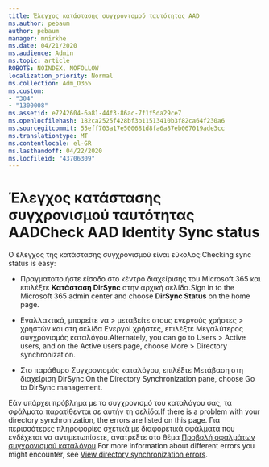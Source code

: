 ```yaml
---
title: Έλεγχος κατάστασης συγχρονισμού ταυτότητας AAD
ms.author: pebaum
author: pebaum
manager: mnirkhe
ms.date: 04/21/2020
ms.audience: Admin
ms.topic: article
ROBOTS: NOINDEX, NOFOLLOW
localization_priority: Normal
ms.collection: Adm_O365
ms.custom:
- "304"
- "1300008"
ms.assetid: e7242604-6a81-44f3-86ac-7f1f5da29ce7
ms.openlocfilehash: 182ca2525f428bf3b11513410b3f82ca64f230a6
ms.sourcegitcommit: 55eff703a17e500681d8fa6a87eb067019ade3cc
ms.translationtype: MT
ms.contentlocale: el-GR
ms.lasthandoff: 04/22/2020
ms.locfileid: "43706309"
---
```

# <a name="check-aad-identity-sync-status"></a><span data-ttu-id="8d3f3-102">Έλεγχος κατάστασης συγχρονισμού ταυτότητας AAD</span><span class="sxs-lookup"><span data-stu-id="8d3f3-102">Check AAD Identity Sync status</span></span>

<span data-ttu-id="8d3f3-103">Ο έλεγχος της κατάστασης συγχρονισμού είναι εύκολος:</span><span class="sxs-lookup"><span data-stu-id="8d3f3-103">Checking sync status is easy:</span></span>
  
- <span data-ttu-id="8d3f3-104">Πραγματοποιήστε είσοδο στο κέντρο διαχείρισης του Microsoft 365 και επιλέξτε **Κατάσταση DirSync** στην αρχική σελίδα.</span><span class="sxs-lookup"><span data-stu-id="8d3f3-104">Sign in to the Microsoft 365 admin center and choose **DirSync Status** on the home page.</span></span>

- <span data-ttu-id="8d3f3-105">Εναλλακτικά, μπορείτε να \> μεταβείτε στους ενεργούς χρήστες \> χρηστών και στη σελίδα Ενεργοί χρήστες, επιλέξτε Μεγαλύτερος συγχρονισμός καταλόγου.</span><span class="sxs-lookup"><span data-stu-id="8d3f3-105">Alternately, you can go to Users \> Active users, and on the Active users page, choose More \> Directory synchronization.</span></span>

- <span data-ttu-id="8d3f3-106">Στο παράθυρο Συγχρονισμός καταλόγου, επιλέξτε Μετάβαση στη διαχείριση DirSync.</span><span class="sxs-lookup"><span data-stu-id="8d3f3-106">On the Directory Synchronization pane, choose Go to DirSync management.</span></span>

<span data-ttu-id="8d3f3-107">Εάν υπάρχει πρόβλημα με το συγχρονισμό του καταλόγου σας, τα σφάλματα παρατίθενται σε αυτήν τη σελίδα.</span><span class="sxs-lookup"><span data-stu-id="8d3f3-107">If there is a problem with your directory synchronization, the errors are listed on this page.</span></span> <span data-ttu-id="8d3f3-108">Για περισσότερες πληροφορίες σχετικά με διαφορετικά σφάλματα που ενδέχεται να αντιμετωπίσετε, ανατρέξτε στο θέμα [Προβολή σφαλμάτων συγχρονισμού καταλόγου](https://docs.microsoft.com//office365/enterprise/identify-directory-synchronization-errors).</span><span class="sxs-lookup"><span data-stu-id="8d3f3-108">For more information about different errors you might encounter, see [View directory synchronization errors](https://docs.microsoft.com//office365/enterprise/identify-directory-synchronization-errors).</span></span>
  